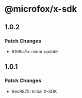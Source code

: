 # @microfox/x-sdk

## 1.0.2

### Patch Changes

- 8168c7b: minor update

## 1.0.1

### Patch Changes

- 8ec9875: Initial X-SDK

